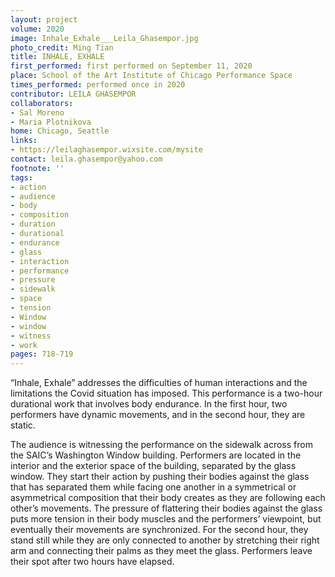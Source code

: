```yaml
---
layout: project
volume: 2020
image: Inhale_Exhale___Leila_Ghasempor.jpg
photo_credit: Ming Tian
title: INHALE, EXHALE
first_performed: first performed on September 11, 2020
place: School of the Art Institute of Chicago Performance Space
times_performed: performed once in 2020
contributor: LEILA GHASEMPOR
collaborators:
- Sal Moreno
- Maria Plotnikova
home: Chicago, Seattle
links:
- https://leilaghasempor.wixsite.com/mysite
contact: leila.ghasempor@yahoo.com
footnote: ''
tags:
- action
- audience
- body
- composition
- duration
- durational
- endurance
- glass
- interaction
- performance
- pressure
- sidewalk
- space
- tension
- Window
- window
- witness
- work
pages: 718-719
---
```


“Inhale, Exhale” addresses the difficulties of human interactions and the limitations the Covid situation has imposed. This performance is a two-hour durational work that involves body endurance. In the first hour, two performers have dynamic movements, and in the second hour, they are static.

The audience is witnessing the performance on the sidewalk across from the SAIC’s Washington Window building. Performers are located in the interior and the exterior space of the building, separated by the glass window. They start their action by pushing their bodies against the glass that has separated them while facing one another in a symmetrical or asymmetrical composition that their body creates as they are following each other’s movements. The pressure of flattering their bodies against the glass puts more tension in their body muscles and the performers’ viewpoint, but eventually their movements are synchronized. For the second hour, they stand still while they are only connected to another by stretching their right arm and connecting their palms as they meet the glass. Performers leave their spot after two hours have elapsed.